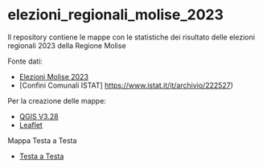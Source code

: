 # elezioni_regionali_molise_2023
Il repository contiene le mappe con le statistiche dei risultato delle elezioni regionali 2023 della Regione Molise 

Fonte dati:
* [Elezioni Molise 2023](https://elezioni2023.regione.molise.it/)
* [Confini Comunali ISTAT] https://www.istat.it/it/archivio/222527)

Per la creazione delle mappe:
* [QGIS V3.28](http://qgis.com/)
* [Leaflet](https://leafletjs.com/) 



Mappa Testa a Testa

* [Testa a Testa](http://ludovico85.github.io/appunti_leaflet/simple_marker)